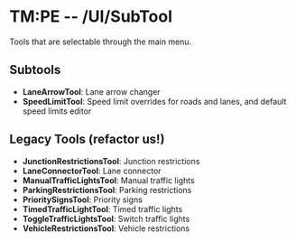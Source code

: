 # TM:PE -- /UI/SubTool
Tools that are selectable through the main menu.

## Subtools

- **LaneArrowTool**: Lane arrow changer
- **SpeedLimitTool**: Speed limit overrides for roads and lanes, and default speed limits editor

## Legacy Tools (refactor us!)

- **JunctionRestrictionsTool**: Junction restrictions
- **LaneConnectorTool**: Lane connector
- **ManualTrafficLightsTool**: Manual traffic lights
- **ParkingRestrictionsTool**: Parking restrictions
- **PrioritySignsTool**: Priority signs
- **TimedTrafficLightTool**: Timed traffic lights
- **ToggleTrafficLightsTool**: Switch traffic lights
- **VehicleRestrictionsTool**: Vehicle restrictions